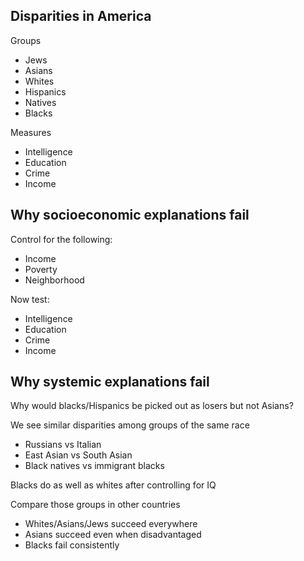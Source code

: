 ## Disparities in America

Groups
- Jews
- Asians
- Whites
- Hispanics
- Natives
- Blacks

Measures
- Intelligence
- Education
- Crime
- Income

## Why socioeconomic explanations fail

Control for the following:
- Income
- Poverty
- Neighborhood

Now test:
- Intelligence
- Education
- Crime
- Income

## Why systemic explanations fail

Why would blacks/Hispanics be picked out as losers but not Asians?

We see similar disparities among groups of the same race
- Russians vs Italian
- East Asian vs South Asian
- Black natives vs immigrant blacks 

Blacks do as well as whites after controlling for IQ

Compare those groups in other countries
- Whites/Asians/Jews succeed everywhere
- Asians succeed even when disadvantaged
- Blacks fail consistently
